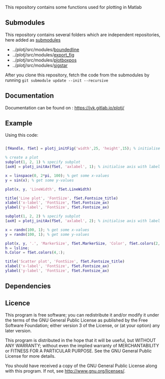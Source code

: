 This repository contains some functions used for plotting in Matlab

## Submodules
This repository contains several folders which are independent repositories, here added as [submodules](https://git-scm.com/book/en/v2/Git-Tools-Submodules)

* ../*plotj*/src/modules/[boundedline](https://github.com/kakearney/boundedline-pkg)
* ../*plotj*/src/modules/[export_fig](https://github.com/altmany/export_fig.git)
* ../*plotj*/src/modules/[plotboxpos](https://github.com/kakearney/plotboxpos-pkg)
* ../*plotj*/src/modules/[sigstar](https://github.com/raacampbell/sigstar.git)


After you clone this repository, fetch the code from the submodules by running 
`git submodule update --init --recursive`

## Documentation
Documentation can be found on : https://jvk.gitlab.io/plotj/

## Example
Using this code:

```Matlab

[fHandle, fSet] = plotj_initFig('width',25, 'height',15); % initialise a figure 

% create a plot
subplot(1, 2, 1) % specify subplot
[axH] = plotj_initAx(fSet, 'axlabel', 1); % initialise axis with label 'a'

x = linspace(0, 2*pi, 100); % get some x-values
y = sin(x); % get some y-values

plot(x, y, 'LineWidth', fSet.LineWidth)

title('Line plot', 'FontSize', fSet.Fontsize_title)
xlabel('x-label', 'FontSize', fSet.Fontsize_ax)
ylabel('y-label', 'FontSize', fSet.Fontsize_ax)

subplot(1, 2, 2) % specify subplot
[axH] = plotj_initAx(fSet, 'axlabel', 2); % initialise axis with label 'b'

x = randn(100, 1); % get some x-values
y = randn(100, 1); % get some y-values

plot(x, y, '.', 'MarkerSize', fSet.MarkerSize, 'Color', fSet.colors(2,:) )
h = lsline;
h.Color = fSet.colors(4,:);

title('Scatter plot', 'FontSize', fSet.Fontsize_title)
xlabel('x-label', 'FontSize', fSet.Fontsize_ax)
ylabel('y-label', 'FontSize', fSet.Fontsize_ax)
```

## Dependencies

## Licence
This program is free software; you can redistribute it and/or modify it under the terms of the GNU General Public License as published by the Free Software Foundation; either version 3 of the License, or (at your option) any later version.

This program is distributed in the hope that it will be useful, but WITHOUT ANY WARRANTY; without even the implied warranty of MERCHANTABILITY or FITNESS FOR A PARTICULAR PURPOSE. See the GNU General Public License for more details.

You should have received a copy of the GNU General Public License along with this program. If not, see http://www.gnu.org/licenses/.